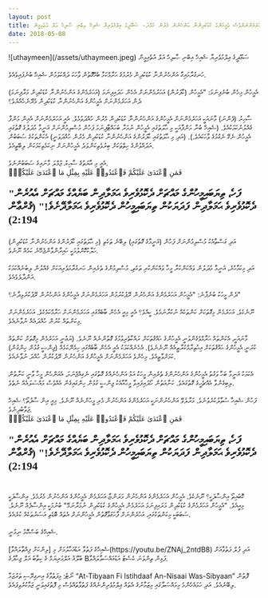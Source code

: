 ```yaml
---
layout: post
title: ކާފަރުން މުސްލިމުންގެ ކުޑަކުދިންނާ އަންހެނުން މަރާނަމަ (ބަދަލުގައި) އަހަރެމެންނަށްވެސް އެމީހުންގެ ކުޑަކުދިންނާ އަންހެނުން މެރުން ހުއްދަ- ސަޢޫދީގެ ޢިލްމުވެރިޔާ ޝެއިޚް އިބްނި ޞާލިޙް އަލް އުތެއިމީން
date: 2018-05-08
---
```

<span>
![uthaymeen](/assets/uthaymeen.jpeg)
 ސަޢޫދީގެ ޢިލްމުވެރިޔާ ޝެއިޚް އިބްނި ޞާލިޙް އަލް އުތެއިމީން
 </span>
<br/>
<br/>
ހަނގުރާމައިގާ އަންހެނުންނާ ކުޑަކުދިން މެރުމުގެ ޙަރާމްކަމާ ބެހޭގޮތުން ވާހަކަ ދައްކަވަމުން ޝެއިޚް ބުނެފައިވެއެވެ.
<br/><br/>
އެމީހުން މިހެން ބުނެފިނަމަ: "އެމީހުން (ކާފަރުން) އަހަރުމެންނަށް އެހެން ހަދައިފިނަމަ (އަހަރެމެންގެ އަންހެނުންނާ ކުޑަކުދިން މަރާފިނަމަ) ދެން އަހަރެމެންނަށް އެމީހުންގެ އަންހެނުންނާ ކުޑަކުދިން މެރޭނެހެއްޔެވެ؟
<br/>
<br/>
ޟާހިރު (ފެންނަ) މާނައަކީ އަހަރެމެންނަށް އެމީހުންގެ އަންހެނުންނާ ކުޑަކުދިން މެރުން ހުއްދަވުމެވެ. އެއީ އަހަރެމެންނަށް އެއިން މަންފާ ގެއްލުނުކަމަކުއެވެ. (ޝެއިޚް ބުނާ މަންފާއަކީ މި ޙާލަތުގައި އެމީހުން ނުމަރާ ބަހައްޓާފިނަމަ ފަހުން މުސްލިމުންނަށް ޣަނީމާ މުދަލުގެ ގޮތުގައި އެމީހުން ނެގޭ ނެގުމުގެ ވާހަކައެވެ.). (އަދި މި ޙާލަތުގައި ކާފަރުންގެ އަންހެނުންނާ ކުޑަކުދިން މެރުން ހުއްދަވަނީ) އެކަންތަކުގެ ސަބަބުން އަދުއްވުންގެ ހިތްތަކަށް ބިރުވެތިކަންވަދެ އެމީހުންނަށް ނިކަމެތިކަމަކަން ލިބޭތީއެވެ. 
<br/>
<br/>
އެއީ މި އާޔަތުގެ ޟާހިރު ޖުމްލަ މާނައިގެ ސަބަބުންނެވެ.
<div class="arabic">
فَمَنِ ٱعْتَدَىٰ عَلَيْكُمْ فَٱعْتَدُوا۟ عَلَيْهِ بِمِثْلِ مَا ٱعْتَدَىٰ عَلَيْكُمْۚ
</div>
<p style="font-family: thaana; font-weight:bold; font-size: 22px;">
"ފަހެ، ތިޔަބައިމީހުންގެ މައްޗަށް ދެކޮޅުވެރިވެ ޙަމަލާދިން ބަޔެއްގެ މައްޗަށް އެއުރެން ދެކޮޅުވެރިވެ ޙަމަލާދިން ފަދަޔަކުން ތިޔަބައިމީހުން ދެކޮޅުވެރިވެ ޙަމަލާދޭށެވެ!" (ޤުރްޢާން 2:194)
</p>
އަދި ގަސްތާއެކު މުސްލިމުންނަށް ފަހުން (ޣަނީމާގެ ގޮތުގައި) ލިބޭނެ ތަކެތި (މި ޙާލަތުގައި ކާފަރުންގެ އަންހެނުންނާ ކުޑަކުދިން) ހަލާކުކޮށްލުމަކީ ހައިރާންވާންޖެހޭނެ ކަމެއް ނޫނެވެ. 
<br/><br/>
އަދި މިކަމާހުރެ، ޣަނީމާ މުދަލުން ވައްކަންކުރާ މީހާ ވައްކަންކުރި ތަކެތި، މުސްލިމުންގެ ތެރެއިން ހަނގުރާމަވެރިއަކަށް ގެއްލުން ލިބުނެއްކަމަކު އަންދާލެވެއެވެ.
<br/><br/>
ދެން މީހަކު ބުނެފާނެ: "އެމީހުން އަހަރެމެންގެ އަންހެނުން ރޭޕުކުރުމުން އަހަރެމެންނަށް އެމީހުންގެ އަންހެނުން ރޭޕުކުރެވިދާނެ؟"
<br/><br/>
ނޫނެކެވެ. އަހަރެމެން މިގޮތަކަށް ކަންތަކެއް ނުކުރާނަމެވެ. ކީއްވެ؟ އެއީ މިއީ އެހެން ބާބެއްގައި އަހަރެމެންނަށް ޙަރާމްކަމެކެވެ. އަހަރެމެންނަށް މިކަންތައް ކުރުން ހުއްދައެއް ނުވާނެއެވެ. 
<br/><br/>
މާނައަކީ، އެކަންތައް ޙަރާމްވެގެންވަނީ އެމީހުންގެ ޙައްޤުތަކަށް ރައްކާތެރިވުމުގެ ގޮތުންނެއް ނޫނެވެ. (ޔަޢުނީ އަހަރެމެން މިގޮތަށް ކަންތައް ކުރަނީ އެމީހުންގެ ޙައްޤުތަކަށް އިޙުތިރާމްކުރާތީއެއް ނޫނެނެވެ). އެހެނެއްކަމަކު އެއީ އެހެން ބާބެއްގައި ހިމެނޭކަމެއް (ޖިންސީ ގުޅުން ހިންގުން) ކަމަށްވާތީއެވެ. މިހެންވެ އަހަރެމެންނަށް އެމީހުންގެ އަންހެނުން ރޭޕުކުރުން ހުއްދަ ނުވާނެއެވެ.
<br/><br/>
އެކަމަކު ޣަނީމާ ބަހާ ވަގުތު އެމީހުންގެ އަންހެނުންގެ ތެރެއިން މީހަކު އަޅު އަންހެނެއްގެ ގޮތުގައި ނެގިއްޖެނަމަ، އެއަންހެން މީހާ ވާނީ ކަނާތުން ލިބިގެންވާ އެއްޗެހީގެ ގޮތުގައެވެ. ކަނާއަތުން ހޯދައިފައިވާ މީހާއާއެކު ޖިންސީ ގުޅުން ހިންގައިގެން އެއްވެސް މައްސަލައެއް ނެތެވެ.
<br/><br/>
ފަހުން ޝެއިޚާ ސުވާލުކުރެވުނެވެ. މަރާލެވޭ އަންހެނުންނަކީ އަހަރެމެންގެ އަންހެނުން މެރި މީހުންނެއް ނޫނެވެ. މިއީ އިން ސާފުތޯ؟ ޝެއިޚް ޖަވާބުދިނެވެ.
<div class="arabic">
فَمَنِ ٱعْتَدَىٰ عَلَيْكُمْ فَٱعْتَدُوا۟ عَلَيْهِ بِمِثْلِ مَا ٱعْتَدَىٰ عَلَيْكُمْۚ
</div>
<p style="font-family: thaana; font-weight:bold; font-size: 22px;">
"ފަހެ، ތިޔަބައިމީހުންގެ މައްޗަށް ދެކޮޅުވެރިވެ ޙަމަލާދިން ބަޔެއްގެ މައްޗަށް އެއުރެން ދެކޮޅުވެރިވެ ޙަމަލާދިން ފަދަޔަކުން ތިޔަބައިމީހުން ދެކޮޅުވެރިވެ ޙަމަލާދޭށެވެ!" (ޤުރްޢާން 2:194)
</p>
<br/>
ކޮބައިތޯ އިންސާފަކީ؟ ނޫނެކެވެ. އެމީހުން އަހަރެމެންގެ އަންހެނުން މަރަންޏާ އަހަރެމެން އެމީހުންގެ އަންހެނުން މެރުމެވެ. އިންސާފަކީ މިއީއެވެ. "އެމީހުން އަހަރެމެންގެ ކުޑަކުދިން މަރައިފިނަމަ އަހަރެމެން އެމީހުންގެ ކުޑަކުދިން ނުމަރާނަމޭ" ބުނުމަކީ އިންސާފެއް ނޫނެވެ. ސަބަބަކީ މިކަންތަކުގައި، އަހުރެންނަށް ފާހަގަވާގޮތުން އެމީހުންނަށް އެތައް ބޮޑެތި އަސަރުތަކެއް ކުރެއެވެ. 
<br/><br/>
ޝެއިޚްގެ ބަސްކޮޅު ނިމުނީ.
<br/><br/>
ޝެއިޚްގެ ފަތުވާ އަޑުއަހާލުމަށް މި [ލިންކަށް ފިއްތާލައްވާ](https://youtu.be/ZNAj_2ntdB8) އަދި ފުލް ފަތުވާއަށް ބުލޫޣު އަލްމަރިޔަމް ގެ ކިތާބު އަލް ޖިހާދުގެ  Bފަޅިން ތިންވަނަ ކެސެޓު އަޑުއައްސަވާލައްވާ. 
<br/><br/>
ނޯޓު: މިފަތުވާގެ އިނގިރޭސި ތަރުޖަމާ “At-Tibyaan Fi Istihdaaf An-Nisaai Was-Sibyaan” ފޮތުން ލިބޭނެއެވެ. އަދި ހަމައެހެންމެ މިމައްސަލާގައި މިޒަމާނުގެ އެތައް ޢިލްމުވެރިންނެއްގެ ފަތުވާތައްވެސް މި ފޮތުގައިވަނީ ޖަމާކުރެވިފައެވެ.

